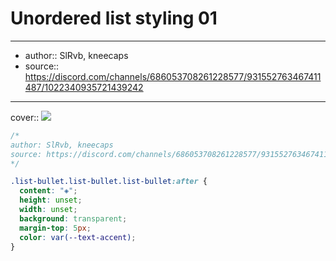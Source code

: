 

# Unordered list styling 01

---

- author:: SlRvb, kneecaps
- source:: https://discord.com/channels/686053708261228577/931552763467411487/1022340935721439242

---

cover:: ![](https://i.imgur.com/kWNrs1Q.png)

```css
/*
author: SlRvb, kneecaps
source: https://discord.com/channels/686053708261228577/931552763467411487/1022340935721439242
*/

.list-bullet.list-bullet.list-bullet:after {
  content: "◈";
  height: unset;
  width: unset;
  background: transparent;
  margin-top: 5px;
  color: var(--text-accent);
}
```

